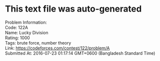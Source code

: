# This text file was auto-generated  
  
Problem Information:  
Code: 122A  
Name: Lucky Division  
Rating: 1000  
Tags: brute force, number theory  
Link: https://codeforces.com/contest/122/problem/A  
Submitted At: 2016-07-23 01:17:14 GMT+0600 (Bangladesh Standard Time)  
